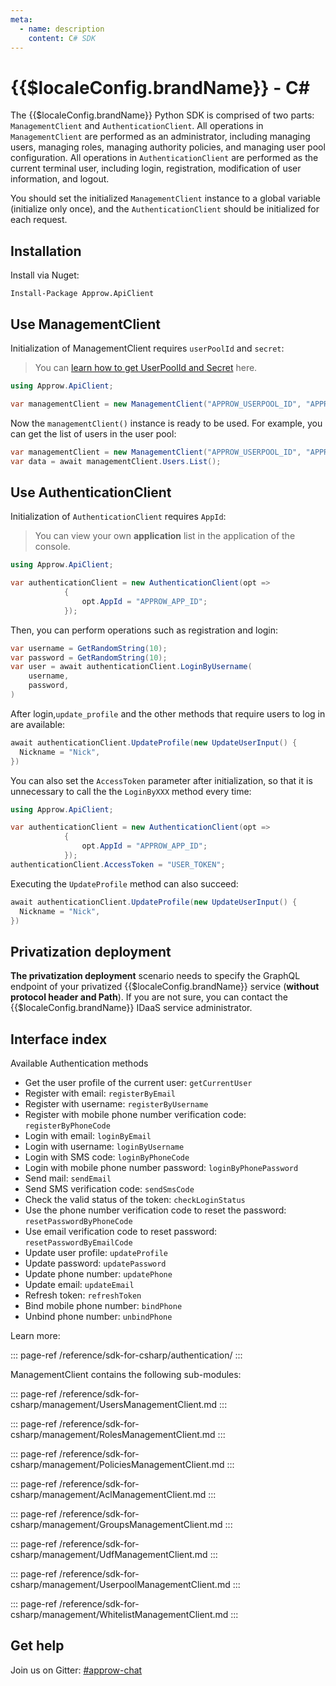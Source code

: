 ```yaml
---
meta:
  - name: description
    content: C# SDK
---
```


# {{$localeConfig.brandName}} - C#

<LastUpdated/>


The {{$localeConfig.brandName}} Python SDK is comprised of two parts: `ManagementClient` and `AuthenticationClient`. All operations in `ManagementClient` are performed as an administrator, including managing users, managing roles, managing authority policies, and managing user pool configuration. All operations in `AuthenticationClient` are performed as the current terminal user, including login, registration, modification of user information, and logout.

You should set the initialized `ManagementClient` instance to a global variable (initialize only once), and the `AuthenticationClient` should be initialized for each request.

## Installation

Install via Nuget:

```
Install-Package Approw.ApiClient
```

## Use ManagementClient

Initialization of ManagementClient requires `userPoolId` and `secret`:

> You can [learn how to get UserPoolId and Secret](/guides/faqs/get-userpool-id-and-secret.md) here.

```csharp
using Approw.ApiClient;

var managementClient = new ManagementClient("APPROW_USERPOOL_ID", "APPROW_USERPOOL_SECRET");
```

Now the `managementClient()` instance is ready to be used. For example, you can get the list of users in the user pool:

```csharp
var managementClient = new ManagementClient("APPROW_USERPOOL_ID", "APPROW_USERPOOL_SECRET");
var data = await managementClient.Users.List();
```

## Use AuthenticationClient

Initialization of `AuthenticationClient` requires `AppId`:

> You can view your own **application** list in the application of the console.

```csharp
using Approw.ApiClient;

var authenticationClient = new AuthenticationClient(opt =>
            {
                opt.AppId = "APPROW_APP_ID";
            });
```

Then, you can perform operations such as registration and login:

```csharp
var username = GetRandomString(10);
var password = GetRandomString(10);
var user = await authenticationClient.LoginByUsername(
    username,
    password,
)
```

After login,`update_profile` and the other methods that require users to log in are available:

```csharp
await authenticationClient.UpdateProfile(new UpdateUserInput() {
  Nickname = "Nick",
})
```

You can also set the `AccessToken` parameter after initialization, so that it is unnecessary to call the the `LoginByXXX` method every time:

```csharp
using Approw.ApiClient;

var authenticationClient = new AuthenticationClient(opt =>
            {
                opt.AppId = "APPROW_APP_ID";
            });
authenticationClient.AccessToken = "USER_TOKEN";
```

Executing the `UpdateProfile` method can also succeed:

```csharp
await authenticationClient.UpdateProfile(new UpdateUserInput() {
  Nickname = "Nick",
})
```

## Privatization deployment

**The privatization deployment** scenario needs to specify the GraphQL endpoint of your privatized {{$localeConfig.brandName}} service (**without protocol header and Path**). If you are not sure, you can contact the {{$localeConfig.brandName}} IDaaS service administrator.

## Interface index

Available Authentication methods

- Get the user profile of the current user: `getCurrentUser`
- Register with email: `registerByEmail`
- Register with username: `registerByUsername`
- Register with mobile phone number verification code: `registerByPhoneCode`
- Login with email: `loginByEmail`
- Login with username: `loginByUsername`
- Login with SMS code: `loginByPhoneCode`
- Login with mobile phone number password: `loginByPhonePassword`
- Send mail: `sendEmail`
- Send SMS verification code: `sendSmsCode`
- Check the valid status of the token: `checkLoginStatus`
- Use the phone number verification code to reset the password: `resetPasswordByPhoneCode`
- Use email verification code to reset password: `resetPasswordByEmailCode`
- Update user profile: `updateProfile`
- Update password: `updatePassword`
- Update phone number: `updatePhone`
- Update email: `updateEmail`
- Refresh token: `refreshToken`
- Bind mobile phone number: `bindPhone`
- Unbind phone number: `unbindPhone`

Learn more:

::: page-ref /reference/sdk-for-csharp/authentication/
:::

ManagementClient contains the following sub-modules:

::: page-ref /reference/sdk-for-csharp/management/UsersManagementClient.md
:::

::: page-ref /reference/sdk-for-csharp/management/RolesManagementClient.md
:::

::: page-ref /reference/sdk-for-csharp/management/PoliciesManagementClient.md
:::

::: page-ref /reference/sdk-for-csharp/management/AclManagementClient.md
:::

::: page-ref /reference/sdk-for-csharp/management/GroupsManagementClient.md
:::

::: page-ref /reference/sdk-for-csharp/management/UdfManagementClient.md
:::

::: page-ref /reference/sdk-for-csharp/management/UserpoolManagementClient.md
:::

::: page-ref /reference/sdk-for-csharp/management/WhitelistManagementClient.md
:::

## Get help

Join us on Gitter: [#approw-chat](https://gitter.im/approw-chat/community)
